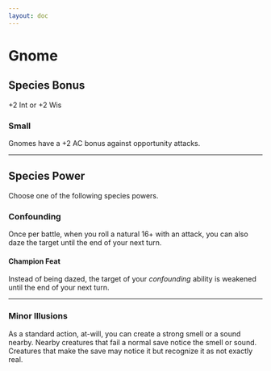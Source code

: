 ```yaml
---
layout: doc
---
```

# Gnome

## Species Bonus

+2 Int or +2 Wis

### Small

Gnomes have a +2 AC bonus against opportunity attacks.

---

## Species Power

Choose one of the following species powers.

### Confounding

Once per battle, when you roll a natural 16+ with an attack, you can also daze the target until the end of your next turn.

#### Champion Feat

Instead of being dazed, the target of your _confounding_ ability is weakened until the end of your next turn.

---

### Minor Illusions

As a standard action, at-will, you can create a strong smell or a sound nearby. Nearby creatures that fail a normal save notice the smell or sound. Creatures that make the save may notice it but recognize it as not exactly real.
